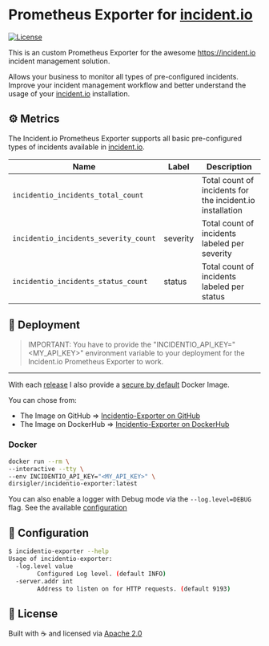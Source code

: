 # Prometheus Exporter for [incident.io](https://incident.io)

[![License](https://img.shields.io/badge/License-Apache_2.0-blue.svg)](https://opensource.org/licenses/Apache-2.0)

This is an custom Prometheus Exporter for the awesome https://incident.io incident management solution.

Allows your business to monitor all types of pre-configured incidents.
Improve your incident management workflow and better understand the usage of your [incident.io](https://incident.io) installation.

## ⚙️ Metrics

The Incident.io Prometheus Exporter supports all basic pre-configured types of incidents available in [incident.io](https://incident.io).

| Name                                  | Label    | Description                                               |
|---------------------------------------|----------|-----------------------------------------------------------|
| `incidentio_incidents_total_count`    |          | Total count of incidents for the incident.io installation |
| `incidentio_incidents_severity_count` | severity | Total count of incidents labeled per severity             |
| `incidentio_incidents_status_count`   | status   | Total count of incidents labeled per status               |

## 🚀 Deployment

> IMPORTANT: You have to provide the "INCIDENTIO_API_KEY="<MY_API_KEY>" environment variable to your deployment for the Incident.io Prometheus Exporter to work.

---

With each [release](https://github.com/dirsigler/incidentio-exporter/releases) I also provide a [secure by default](https://www.chainguard.dev/chainguard-images) Docker Image.

You can chose from:
- The Image on GitHub => [Incidentio-Exporter on GitHub](https://github.com/dirsigler/incidentio-exporter/pkgs/container/incidentio-exporter)
- The Image on DockerHub => [Incidentio-Exporter on DockerHub](https://hub.docker.com/repository/docker/dirsigler/incidentio-exporter/general)

### Docker
```sh
docker run --rm \
--interactive --tty \
--env INCIDENTIO_API_KEY="<MY_API_KEY>" \
dirsigler/incidentio-exporter:latest
```

You can also enable a logger with Debug mode via the `--log.level=DEBUG` flag.
See the available [configuration](#🚩-configuration)


## 🚩 Configuration

```sh
$ incidentio-exporter --help
Usage of incidentio-exporter:
  -log.level value
    	Configured Log level. (default INFO)
  -server.addr int
    	Address to listen on for HTTP requests. (default 9193)
```


## 📝 License

Built with ☕️ and licensed via [Apache 2.0](./LICENSE)
